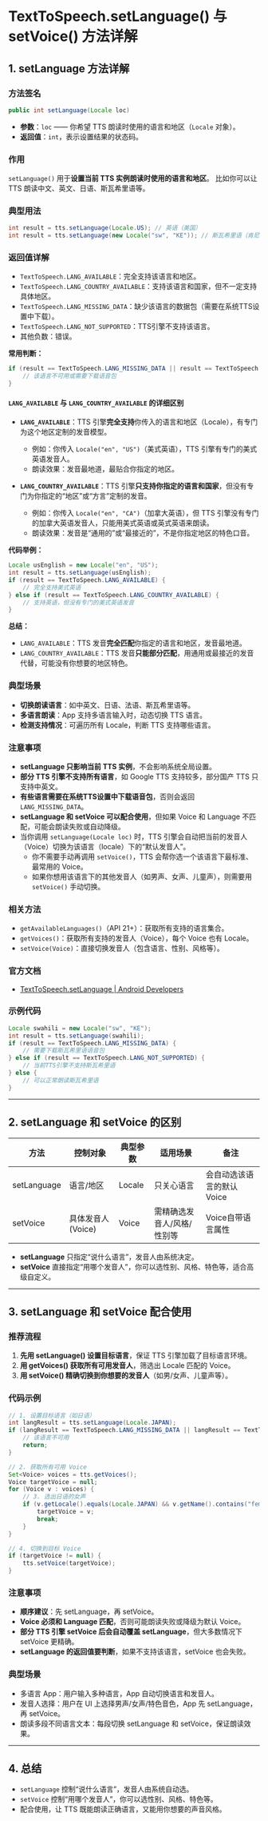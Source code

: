 # TextToSpeech.setLanguage() 与 setVoice() 方法详解

## 1. setLanguage 方法详解

### 方法签名

```java
public int setLanguage(Locale loc)
```

- **参数**：`loc` —— 你希望 TTS 朗读时使用的语言和地区（`Locale` 对象）。
- **返回值**：`int`，表示设置结果的状态码。

### 作用

`setLanguage()` 用于**设置当前 TTS 实例朗读时使用的语言和地区**。
比如你可以让 TTS 朗读中文、英文、日语、斯瓦希里语等。

### 典型用法

```java
int result = tts.setLanguage(Locale.US); // 英语（美国）
int result = tts.setLanguage(new Locale("sw", "KE")); // 斯瓦希里语（肯尼亚）
```

### 返回值详解

- `TextToSpeech.LANG_AVAILABLE`：完全支持该语言和地区。
- `TextToSpeech.LANG_COUNTRY_AVAILABLE`：支持该语言和国家，但不一定支持具体地区。
- `TextToSpeech.LANG_MISSING_DATA`：缺少该语言的数据包（需要在系统TTS设置中下载）。
- `TextToSpeech.LANG_NOT_SUPPORTED`：TTS引擎不支持该语言。
- 其他负数：错误。

**常用判断：**

```java
if (result == TextToSpeech.LANG_MISSING_DATA || result == TextToSpeech.LANG_NOT_SUPPORTED) {
    // 该语言不可用或需要下载语音包
}
```

#### `LANG_AVAILABLE` 与 `LANG_COUNTRY_AVAILABLE` 的详细区别

- **`LANG_AVAILABLE`**：TTS 引擎**完全支持**你传入的语言和地区（Locale），有专门为这个地区定制的发音模型。
  
  - 例如：你传入 `Locale("en", "US")`（美式英语），TTS 引擎有专门的美式英语发音人。
  - 朗读效果：发音最地道，最贴合你指定的地区。

- **`LANG_COUNTRY_AVAILABLE`**：TTS 引擎**只支持你指定的语言和国家**，但没有专门为你指定的“地区”或“方言”定制的发音。
  
  - 例如：你传入 `Locale("en", "CA")`（加拿大英语），但 TTS 引擎没有专门的加拿大英语发音人，只能用美式英语或英式英语来朗读。
  - 朗读效果：发音是“通用的”或“最接近的”，不是你指定地区的特色口音。

**代码举例：**

```java
Locale usEnglish = new Locale("en", "US");
int result = tts.setLanguage(usEnglish);
if (result == TextToSpeech.LANG_AVAILABLE) {
    // 完全支持美式英语
} else if (result == TextToSpeech.LANG_COUNTRY_AVAILABLE) {
    // 支持英语，但没有专门的美式英语发音
}
```

**总结：**

- `LANG_AVAILABLE`：TTS 发音**完全匹配**你指定的语言和地区，发音最地道。
- `LANG_COUNTRY_AVAILABLE`：TTS 发音**只能部分匹配**，用通用或最接近的发音代替，可能没有你想要的地区特色。

### 典型场景

- **切换朗读语言**：如中英文、日语、法语、斯瓦希里语等。
- **多语言朗读**：App 支持多语言输入时，动态切换 TTS 语言。
- **检测支持情况**：可遍历所有 Locale，判断 TTS 支持哪些语言。

### 注意事项

- **setLanguage 只影响当前 TTS 实例**，不会影响系统全局设置。
- **部分 TTS 引擎不支持所有语言**，如 Google TTS 支持较多，部分国产 TTS 只支持中英文。
- **有些语言需要在系统TTS设置中下载语音包**，否则会返回 `LANG_MISSING_DATA`。
- **setLanguage 和 setVoice 可以配合使用**，但如果 Voice 和 Language 不匹配，可能会朗读失败或自动降级。
- 当你调用 `setLanguage(Locale loc)` 时，TTS 引擎会自动把当前的发音人（Voice）切换为该语言（locale）下的“默认发音人”。
  - 你不需要手动再调用 `setVoice()`，TTS 会帮你选一个该语言下最标准、最常用的 Voice。
  - 如果你想用该语言下的其他发音人（如男声、女声、儿童声），则需要用 `setVoice()` 手动切换。

### 相关方法

- `getAvailableLanguages()`（API 21+）：获取所有支持的语言集合。
- `getVoices()`：获取所有支持的发音人（Voice），每个 Voice 也有 Locale。
- `setVoice(Voice)`：直接切换发音人（包含语言、性别、风格等）。

### 官方文档

- [TextToSpeech.setLanguage | Android Developers](https://developer.android.com/reference/android/speech/tts/TextToSpeech#setLanguage(java.util.Locale))

### 示例代码

```java
Locale swahili = new Locale("sw", "KE");
int result = tts.setLanguage(swahili);
if (result == TextToSpeech.LANG_MISSING_DATA) {
    // 需要下载斯瓦希里语语音包
} else if (result == TextToSpeech.LANG_NOT_SUPPORTED) {
    // 当前TTS引擎不支持斯瓦希里语
} else {
    // 可以正常朗读斯瓦希里语
}
```

---

## 2. setLanguage 和 setVoice 的区别

| 方法          | 控制对象         | 典型参数   | 适用场景           | 备注              |
| ----------- | ------------ | ------ | -------------- | --------------- |
| setLanguage | 语言/地区        | Locale | 只关心语言          | 会自动选该语言的默认Voice |
| setVoice    | 具体发音人(Voice) | Voice  | 需精确选发音人/风格/性别等 | Voice自带语言属性     |

- **setLanguage** 只指定“说什么语言”，发音人由系统决定。
- **setVoice** 直接指定“用哪个发音人”，你可以选性别、风格、特色等，适合高级自定义。

---

## 3. setLanguage 和 setVoice 配合使用

### 推荐流程

1. **先用 setLanguage() 设置目标语言**，保证 TTS 引擎加载了目标语言环境。
2. **用 getVoices() 获取所有可用发音人**，筛选出 Locale 匹配的 Voice。
3. **用 setVoice() 精确切换到你想要的发音人**（如男/女声、儿童声等）。

### 代码示例

```java
// 1. 设置目标语言（如日语）
int langResult = tts.setLanguage(Locale.JAPAN);
if (langResult == TextToSpeech.LANG_MISSING_DATA || langResult == TextToSpeech.LANG_NOT_SUPPORTED) {
    // 该语言不可用
    return;
}

// 2. 获取所有可用 Voice
Set<Voice> voices = tts.getVoices();
Voice targetVoice = null;
for (Voice v : voices) {
    // 3. 选出日语的女声
    if (v.getLocale().equals(Locale.JAPAN) && v.getName().contains("female")) {
        targetVoice = v;
        break;
    }
}

// 4. 切换到目标 Voice
if (targetVoice != null) {
    tts.setVoice(targetVoice);
}
```

### 注意事项

- **顺序建议**：先 setLanguage，再 setVoice。
- **Voice 必须和 Language 匹配**，否则可能朗读失败或降级为默认 Voice。
- **部分 TTS 引擎 setVoice 后会自动覆盖 setLanguage**，但大多数情况下 setVoice 更精确。
- **setLanguage 的返回值要判断**，如果不支持该语言，setVoice 也会失败。

### 典型场景

- 多语言 App：用户输入多种语言，App 自动切换语言和发音人。
- 发音人选择：用户在 UI 上选择男声/女声/特色音色，App 先 setLanguage，再 setVoice。
- 朗读多段不同语言文本：每段切换 setLanguage 和 setVoice，保证朗读效果。

---

## 4. 总结

- `setLanguage` 控制“说什么语言”，发音人由系统自动选。
- `setVoice` 控制“用哪个发音人”，你可以选性别、风格、特色等。
- 配合使用，让 TTS 既能朗读正确语言，又能用你想要的声音风格。 